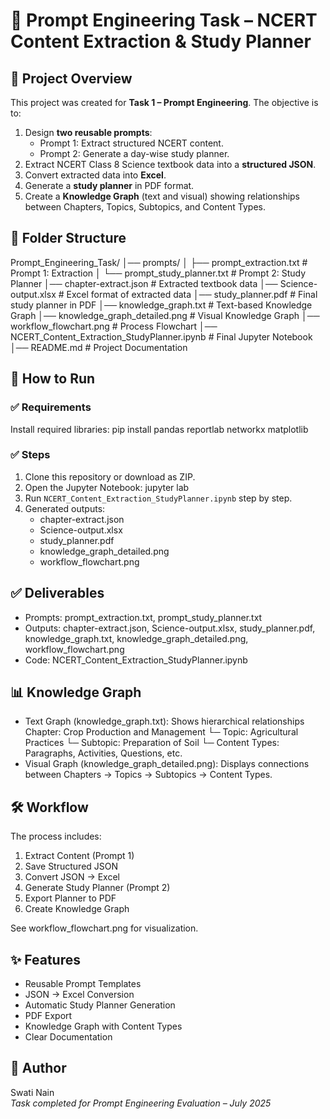 # 📘 Prompt Engineering Task – NCERT Content Extraction & Study Planner

## 📌 Project Overview
This project was created for **Task 1 – Prompt Engineering**. The objective is to:
1. Design **two reusable prompts**:
   - Prompt 1: Extract structured NCERT content.
   - Prompt 2: Generate a day-wise study planner.
2. Extract NCERT Class 8 Science textbook data into a **structured JSON**.
3. Convert extracted data into **Excel**.
4. Generate a **study planner** in PDF format.
5. Create a **Knowledge Graph** (text and visual) showing relationships between Chapters, Topics, Subtopics, and Content Types.

## 📂 Folder Structure
Prompt_Engineering_Task/
│── prompts/
│   ├── prompt_extraction.txt        # Prompt 1: Extraction
│   └── prompt_study_planner.txt     # Prompt 2: Study Planner
│── chapter-extract.json             # Extracted textbook data
│── Science-output.xlsx              # Excel format of extracted data
│── study_planner.pdf                # Final study planner in PDF
│── knowledge_graph.txt              # Text-based Knowledge Graph
│── knowledge_graph_detailed.png     # Visual Knowledge Graph
│── workflow_flowchart.png           # Process Flowchart
│── NCERT_Content_Extraction_StudyPlanner.ipynb # Final Jupyter Notebook
│── README.md                        # Project Documentation

## 🚀 How to Run
### ✅ Requirements
Install required libraries:
pip install pandas reportlab networkx matplotlib

### ✅ Steps
1. Clone this repository or download as ZIP.
2. Open the Jupyter Notebook:
   jupyter lab
3. Run `NCERT_Content_Extraction_StudyPlanner.ipynb` step by step.
4. Generated outputs:
   - chapter-extract.json
   - Science-output.xlsx
   - study_planner.pdf
   - knowledge_graph_detailed.png
   - workflow_flowchart.png

## ✅ Deliverables
- Prompts: prompt_extraction.txt, prompt_study_planner.txt
- Outputs: chapter-extract.json, Science-output.xlsx, study_planner.pdf, knowledge_graph.txt, knowledge_graph_detailed.png, workflow_flowchart.png
- Code: NCERT_Content_Extraction_StudyPlanner.ipynb

## 📊 Knowledge Graph
- Text Graph (knowledge_graph.txt): Shows hierarchical relationships
  Chapter: Crop Production and Management
    └─ Topic: Agricultural Practices
        └─ Subtopic: Preparation of Soil
            └─ Content Types: Paragraphs, Activities, Questions, etc.
- Visual Graph (knowledge_graph_detailed.png): Displays connections between Chapters → Topics → Subtopics → Content Types.

## 🛠 Workflow
The process includes:
1. Extract Content (Prompt 1)
2. Save Structured JSON
3. Convert JSON → Excel
4. Generate Study Planner (Prompt 2)
5. Export Planner to PDF
6. Create Knowledge Graph

See workflow_flowchart.png for visualization.

## ✨ Features
- Reusable Prompt Templates
- JSON → Excel Conversion
- Automatic Study Planner Generation
- PDF Export
- Knowledge Graph with Content Types
- Clear Documentation

## 🎯 Author
Swati Nain  
_Task completed for Prompt Engineering Evaluation – July 2025_
